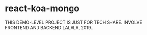 # react-koa-mongo
THIS DEMO-LEVEL PROJECT IS JUST FOR TECH SHARE.
INVOLVE FRONTEND AND BACKEND
LALALA, 2019...
